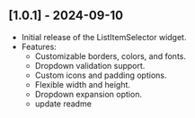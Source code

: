 ## [1.0.1] - 2024-09-10
- Initial release of the ListItemSelector widget.
- Features:
   - Customizable borders, colors, and fonts.
   - Dropdown validation support.
   - Custom icons and padding options.
   - Flexible width and height.
   - Dropdown expansion option.
   - update readme
